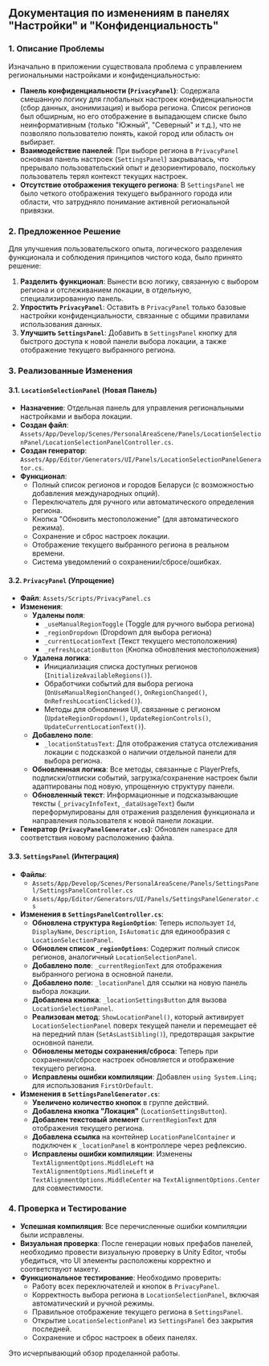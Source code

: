 ## Документация по изменениям в панелях "Настройки" и "Конфиденциальность"

### 1. Описание Проблемы

Изначально в приложении существовала проблема с управлением региональными настройками и конфиденциальностью:
*   **Панель конфиденциальности (`PrivacyPanel`)**: Содержала смешанную логику для глобальных настроек конфиденциальности (сбор данных, анонимизация) и выбора региона. Список регионов был обширным, но его отображение в выпадающем списке было неинформативным (только "Южный", "Северный" и т.д.), что не позволяло пользователю понять, какой город или область он выбирает.
*   **Взаимодействие панелей**: При выборе региона в `PrivacyPanel` основная панель настроек (`SettingsPanel`) закрывалась, что прерывало пользовательский опыт и дезориентировало, поскольку пользователь терял контекст текущих настроек.
*   **Отсутствие отображения текущего региона**: В `SettingsPanel` не было четкого отображения текущего выбранного города или области, что затрудняло понимание активной региональной привязки.

### 2. Предложенное Решение

Для улучшения пользовательского опыта, логического разделения функционала и соблюдения принципов чистого кода, было принято решение:
1.  **Разделить функционал**: Вынести всю логику, связанную с выбором региона и отслеживанием локации, в отдельную, специализированную панель.
2.  **Упростить `PrivacyPanel`**: Оставить в `PrivacyPanel` только базовые настройки конфиденциальности, связанные с общими правилами использования данных.
3.  **Улучшить `SettingsPanel`**: Добавить в `SettingsPanel` кнопку для быстрого доступа к новой панели выбора локации, а также отображение текущего выбранного региона.

### 3. Реализованные Изменения

#### 3.1. `LocationSelectionPanel` (Новая Панель)

*   **Назначение**: Отдельная панель для управления региональными настройками и выбора локации.
*   **Создан файл**: `Assets/App/Develop/Scenes/PersonalAreaScene/Panels/LocationSelectionPanel/LocationSelectionPanelController.cs`.
*   **Создан генератор**: `Assets/App/Editor/Generators/UI/Panels/LocationSelectionPanelGenerator.cs`.
*   **Функционал**:
    *   Полный список регионов и городов Беларуси (с возможностью добавления международных опций).
    *   Переключатель для ручного или автоматического определения региона.
    *   Кнопка "Обновить местоположение" (для автоматического режима).
    *   Сохранение и сброс настроек локации.
    *   Отображение текущего выбранного региона в реальном времени.
    *   Система уведомлений о сохранении/сбросе/ошибках.

#### 3.2. `PrivacyPanel` (Упрощение)

*   **Файл**: `Assets/Scripts/PrivacyPanel.cs`
*   **Изменения**:
    *   **Удалены поля**:
        *   `_useManualRegionToggle` (Toggle для ручного выбора региона)
        *   `_regionDropdown` (Dropdown для выбора региона)
        *   `_currentLocationText` (Текст текущего местоположения)
        *   `_refreshLocationButton` (Кнопка обновления местоположения)
    *   **Удалена логика**:
        *   Инициализация списка доступных регионов (`InitializeAvailableRegions()`).
        *   Обработчики событий для выбора региона (`OnUseManualRegionChanged()`, `OnRegionChanged()`, `OnRefreshLocationClicked()`).
        *   Методы для обновления UI, связанные с регионом (`UpdateRegionDropdown()`, `UpdateRegionControls()`, `UpdateCurrentLocationText()`).
    *   **Добавлено поле**:
        *   `_locationStatusText`: Для отображения статуса отслеживания локации с подсказкой о наличии отдельной панели для выбора региона.
    *   **Обновленная логика**: Все методы, связанные с PlayerPrefs, подписки/отписки событий, загрузка/сохранение настроек были адаптированы под новую, упрощенную структуру панели.
    *   **Обновленный текст**: Информационные и подсказывающие тексты (`_privacyInfoText`, `_dataUsageText`) были переформулированы для отражения разделения функционала и направления пользователя к новой панели локации.
*   **Генератор (`PrivacyPanelGenerator.cs`)**: Обновлен `namespace` для соответствия новому расположению файла.

#### 3.3. `SettingsPanel` (Интеграция)

*   **Файлы**:
    *   `Assets/App/Develop/Scenes/PersonalAreaScene/Panels/SettingsPanel/SettingsPanelController.cs`
    *   `Assets/App/Editor/Generators/UI/Panels/SettingsPanelGenerator.cs`
*   **Изменения в `SettingsPanelController.cs`**:
    *   **Обновлена структура `RegionOption`**: Теперь использует `Id`, `DisplayName`, `Description`, `IsAutomatic` для единообразия с `LocationSelectionPanel`.
    *   **Обновлен список `_regionOptions`**: Содержит полный список регионов, аналогичный `LocationSelectionPanel`.
    *   **Добавлено поле**: `_currentRegionText` для отображения выбранного региона в основной панели.
    *   **Добавлено поле**: `_locationPanel` для ссылки на новую панель выбора локации.
    *   **Добавлена кнопка**: `_locationSettingsButton` для вызова `LocationSelectionPanel`.
    *   **Реализован метод**: `ShowLocationPanel()`, который активирует `LocationSelectionPanel` поверх текущей панели и перемещает её на передний план (`SetAsLastSibling()`), предотвращая закрытие основной панели.
    *   **Обновлены методы сохранения/сброса**: Теперь при сохранении/сбросе настроек обновляется и отображение текущего региона.
    *   **Исправлены ошибки компиляции**: Добавлен `using System.Linq;` для использования `FirstOrDefault`.
*   **Изменения в `SettingsPanelGenerator.cs`**:
    *   **Увеличено количество кнопок** в группе действий.
    *   **Добавлена кнопка "Локация"** (`LocationSettingsButton`).
    *   **Добавлен текстовый элемент** `CurrentRegionText` для отображения текущего региона.
    *   **Добавлена ссылка** на контейнер `LocationPanelContainer` и подключен к `_locationPanel` в контроллере через рефлексию.
    *   **Исправлены ошибки компиляции**: Изменены `TextAlignmentOptions.MiddleLeft` на `TextAlignmentOptions.MidlineLeft` и `TextAlignmentOptions.MiddleCenter` на `TextAlignmentOptions.Center` для совместимости.

### 4. Проверка и Тестирование

*   **Успешная компиляция**: Все перечисленные ошибки компиляции были исправлены.
*   **Визуальная проверка**: После генерации новых префабов панелей, необходимо провести визуальную проверку в Unity Editor, чтобы убедиться, что UI элементы расположены корректно и соответствуют макету.
*   **Функциональное тестирование**: Необходимо проверить:
    *   Работу всех переключателей и кнопок в `PrivacyPanel`.
    *   Корректность выбора региона в `LocationSelectionPanel`, включая автоматический и ручной режимы.
    *   Правильное отображение текущего региона в `SettingsPanel`.
    *   Открытие `LocationSelectionPanel` из `SettingsPanel` без закрытия последней.
    *   Сохранение и сброс настроек в обеих панелях.

Это исчерпывающий обзор проделанной работы. 